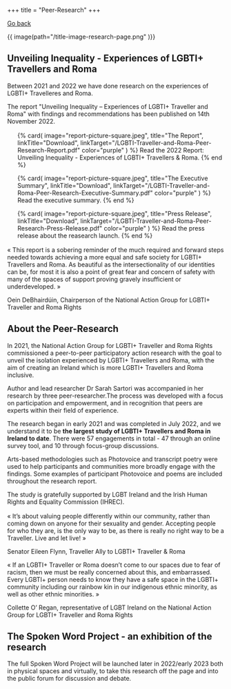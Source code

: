 +++
title = "Peer-Research"
+++

[Go back](/get-support)

{{ image(path="/title-image-research-page.png" )}}

## Unveiling Inequality - Experiences of LGBTI+ Travellers and Roma

Between 2021 and 2022 we have done research on the experiences of LGBTI+ Travelleres and Roma. 

The report "Unveiling Inequality – Experiences of LGBTI+ Traveller and Roma" with findings and recommendations has been published on 14th November 2022.

<div class="narrow-side-column" style="margin-bottom: 1rem;"> </div>

<ul class="card-list">
{% card(
	image="report-picture-square.jpeg",
	title="The Report",
	linkTitle="Download",
	linkTarget="/LGBTI-Traveller-and-Roma-Peer-Research-Report.pdf"
	color="purple"
) %}
Read the 2022 Report: Unveiling Inequality - Experiences of LGBTI+ Travellers & Roma.
{% end %}

{% card(
	image="report-picture-square.jpeg",
	title="The Executive Summary",
	linkTitle="Download",
	linkTarget="/LGBTI-Traveller-and-Roma-Peer-Research-Executive-Summary.pdf"
	color="purple"
) %}
Read the executive summary.
{% end %}

{% card(
	image="report-picture-square.jpeg",
	title="Press Release",
	linkTitle="Download",
	linkTarget="/LGBTI-Traveller-and-Roma-Peer-Research-Press-Release.pdf"
	color="purple"
) %}
Read the press release about the reasearch launch.
{% end %}
</ul>

<div class="narrow-side-column" style="margin-bottom: 1rem;"> </div>

<div class="color-box color-box--blue">

<p class="quote">
« This report is a sobering reminder of the much required and forward steps needed towards achieving a more equal and safe society for LGBTI+ Travellers and Roma. As beautiful as the intersectionality of our identities can be, for most it is also a point of great fear and concern of safety with many of the spaces of support proving gravely insufficient or underdeveloped. »
</p>
<p class="quote-author">Oein DeBhairdúin, Chairperson of the National Action Group for LGBTI+ Traveller and Roma Rights</p>

</div>

## About the Peer-Research

In 2021, the National Action Group for LGBTI+ Traveller and Roma Rights commissioned a peer-to-peer participatory action
research with the goal to unveil the isolation experienced by LGBTI+ Travellers and Roma, with the aim of creating an Ireland which is more LGBTI+ Travellers and Roma inclusive.

Author and lead researcher Dr Sarah  Sartori was accompanied in her research by three peer-researcher.The process was developed with a focus on participation and empowerment, and in recognition that peers are experts within their field of experience.

The research began in early 2021 and was completed in July 2022, and we understand it to be **the largest study of LGBTI+ Travellers and Roma in Ireland to date**. There were 57 engagements in total - 47 through an online survey tool, and 10 through focus-group discussions. 

Arts-based methodologies such as Photovoice and transcript poetry were used to help participants and communities more broadly engage with the findings. Some examples of participant Photovoice and poems are included throughout the research report. 

The study is gratefully supported by LGBT Ireland and the Irish Human Rights and Equality Commission (IHREC).

<div class="narrow-side-column" style="margin-bottom: 1rem;"> </div>

<div class="color-box color-box--green">

<p class="quote">
« It’s about valuing people differently within our community, rather than coming down on anyone for their sexuality and gender. Accepting people for who they are, is the only way to be, as there is really no right way to be a Traveller. Live and let live! »
</p>
<p class="quote-author">Senator Eileen Flynn, Traveller Ally to LGBTI+ Traveller & Roma</p>

<p class="quote">
« If an LGBTI+ Traveller or Roma doesn’t come to our spaces due to fear of racism, then we must be really concerned about this, and embarrassed. Every LGBTI+ person needs to know they have a safe space in the LGBTI+ community including our rainbow kin in our indigenous ethnic minority, as well as other ethnic minorities. »
</p>
<p class="quote-author">Collette O’ Regan, representative of LGBT Ireland on the National Action Group for LGBTI+ Traveller and Roma Rights</p>

</div>

## The Spoken Word Project - an exhibition of the research

The full Spoken Word Project will be launched later in 2022/early 2023 both in physical spaces and virtually, to take this research off the page and into the public forum for discussion and debate.

